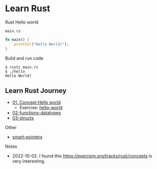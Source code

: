 # Learn Rust

Rust Hello world 

`main.rs` 

```rs
fn main() {
    println!("Hello World!");
}
```

Build and run code 

```
$ rustc main.rs
$ ./hello
Hello World!
```

## Learn Rust Journey

* [01. Concept Hello world](concepts/hello-world)
  * Exercise: [hello-world]()
* [02-functions-datatypes](lesson02-functions-datatypes)
* [03-structs](lesson03-structs)

Other

* [smart-pointers](smart-pointers)

Notes 

* 2022-10-02. I found this https://exercism.org/tracks/rust/concepts is very interesting. 